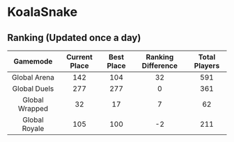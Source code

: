 # KoalaSnake

## Ranking (Updated once a day)
| Gamemode | Current Place | Best Place | Ranking Difference | Total Players |
|:--------:|:-------------:|:----------:|:------------------:|:-------------:|
| Global Arena | 142 | 104 | 32 | 591 |
| Global Duels | 277 | 277 | 0 | 361 |
| Global Wrapped | 32 | 17 | 7 | 62 |
| Global Royale | 105 | 100 | -2 | 211 |

